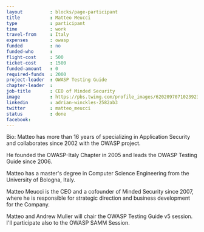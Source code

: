 ```yaml
---
layout          : blocks/page-participant
title           : Matteo Meucci
type            : participant
time            : work
travel-from     : Italy
expenses        : owasp
funded          : no
funded-who      :
flight-cost     : 500
ticket-cost     : 1500
funded-amount   : 0
required-funds  : 2000
project-leader  : OWASP Testing Guide
chapter-leader  :
job-title       : CEO of Minded Security
image           : https://pbs.twimg.com/profile_images/620209707102392320/NTIZjxXt.jpg
linkedin        : adrian-winckles-2582ab3
twitter         : matteo_meucci
status          : done
facebook:
---
```


Bio: Matteo has more than 16 years of specializing in Application Security and collaborates since 2002 with the OWASP project.

He founded the OWASP-Italy Chapter in 2005 and leads the OWASP Testing Guide since 2006.

Matteo has a master's degree in Computer Science Engineering from the University of Bologna, Italy.

Matteo Meucci is the CEO and a cofounder of Minded Security since 2007, where he is responsible for strategic direction
and business development for the Company. 

Matteo and Andrew Muller will chair the OWASP Testing Guide v5 session.
I'll participate also to the OWASP SAMM Session.
